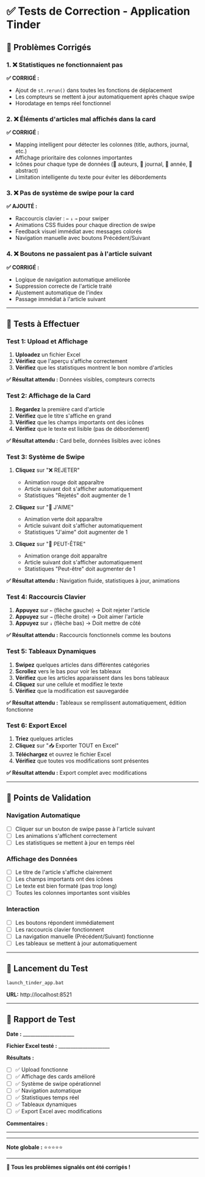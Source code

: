 # ✅ Tests de Correction - Application Tinder

## 🎯 **Problèmes Corrigés**

### **1. ❌ Statistiques ne fonctionnaient pas**
**✅ CORRIGÉ :** 
- Ajout de `st.rerun()` dans toutes les fonctions de déplacement
- Les compteurs se mettent à jour automatiquement après chaque swipe
- Horodatage en temps réel fonctionnel

### **2. ❌ Éléments d'articles mal affichés dans la card**
**✅ CORRIGÉ :**
- Mapping intelligent pour détecter les colonnes (title, authors, journal, etc.)
- Affichage prioritaire des colonnes importantes
- Icônes pour chaque type de données (👥 auteurs, 📖 journal, 📅 année, 📝 abstract)
- Limitation intelligente du texte pour éviter les débordements

### **3. ❌ Pas de système de swipe pour la card**
**✅ AJOUTÉ :**
- Raccourcis clavier : `←` `↓` `→` pour swiper
- Animations CSS fluides pour chaque direction de swipe
- Feedback visuel immédiat avec messages colorés
- Navigation manuelle avec boutons Précédent/Suivant

### **4. ❌ Boutons ne passaient pas à l'article suivant**
**✅ CORRIGÉ :**
- Logique de navigation automatique améliorée
- Suppression correcte de l'article traité
- Ajustement automatique de l'index
- Passage immédiat à l'article suivant

---

## 🧪 **Tests à Effectuer**

### **Test 1: Upload et Affichage**
1. **Uploadez** un fichier Excel
2. **Vérifiez** que l'aperçu s'affiche correctement
3. **Vérifiez** que les statistiques montrent le bon nombre d'articles

**✅ Résultat attendu :** Données visibles, compteurs corrects

### **Test 2: Affichage de la Card**
1. **Regardez** la première card d'article
2. **Vérifiez** que le titre s'affiche en grand
3. **Vérifiez** que les champs importants ont des icônes
4. **Vérifiez** que le texte est lisible (pas de débordement)

**✅ Résultat attendu :** Card belle, données lisibles avec icônes

### **Test 3: Système de Swipe**
1. **Cliquez** sur "❌ REJETER"
   - Animation rouge doit apparaître
   - Article suivant doit s'afficher automatiquement
   - Statistiques "Rejetés" doit augmenter de 1

2. **Cliquez** sur "💖 J'AIME"
   - Animation verte doit apparaître
   - Article suivant doit s'afficher automatiquement
   - Statistiques "J'aime" doit augmenter de 1

3. **Cliquez** sur "🤔 PEUT-ÊTRE"
   - Animation orange doit apparaître
   - Article suivant doit s'afficher automatiquement
   - Statistiques "Peut-être" doit augmenter de 1

**✅ Résultat attendu :** Navigation fluide, statistiques à jour, animations

### **Test 4: Raccourcis Clavier** 
1. **Appuyez** sur `←` (flèche gauche) → Doit rejeter l'article
2. **Appuyez** sur `→` (flèche droite) → Doit aimer l'article  
3. **Appuyez** sur `↓` (flèche bas) → Doit mettre de côté

**✅ Résultat attendu :** Raccourcis fonctionnels comme les boutons

### **Test 5: Tableaux Dynamiques**
1. **Swipez** quelques articles dans différentes catégories
2. **Scrollez** vers le bas pour voir les tableaux
3. **Vérifiez** que les articles apparaissent dans les bons tableaux
4. **Cliquez** sur une cellule et modifiez le texte
5. **Vérifiez** que la modification est sauvegardée

**✅ Résultat attendu :** Tableaux se remplissent automatiquement, édition fonctionne

### **Test 6: Export Excel**
1. **Triez** quelques articles
2. **Cliquez** sur "📥 Exporter TOUT en Excel"
3. **Téléchargez** et ouvrez le fichier Excel
4. **Vérifiez** que toutes vos modifications sont présentes

**✅ Résultat attendu :** Export complet avec modifications

---

## 🎯 **Points de Validation**

### **Navigation Automatique**
- [ ] Cliquer sur un bouton de swipe passe à l'article suivant
- [ ] Les animations s'affichent correctement
- [ ] Les statistiques se mettent à jour en temps réel

### **Affichage des Données**
- [ ] Le titre de l'article s'affiche clairement
- [ ] Les champs importants ont des icônes
- [ ] Le texte est bien formaté (pas trop long)
- [ ] Toutes les colonnes importantes sont visibles

### **Interaction**
- [ ] Les boutons répondent immédiatement
- [ ] Les raccourcis clavier fonctionnent
- [ ] La navigation manuelle (Précédent/Suivant) fonctionne
- [ ] Les tableaux se mettent à jour automatiquement

---

## 🚀 **Lancement du Test**

```bash
launch_tinder_app.bat
```

**URL:** http://localhost:8521

---

## 📝 **Rapport de Test**

**Date :** _____________________

**Fichier Excel testé :** _____________________

**Résultats :**
- [ ] ✅ Upload fonctionne
- [ ] ✅ Affichage des cards amélioré
- [ ] ✅ Système de swipe opérationnel
- [ ] ✅ Navigation automatique
- [ ] ✅ Statistiques temps réel
- [ ] ✅ Tableaux dynamiques
- [ ] ✅ Export Excel avec modifications

**Commentaires :** 
_________________________________________________________________
_________________________________________________________________

**Note globale :** ⭐⭐⭐⭐⭐

---

**🎉 Tous les problèmes signalés ont été corrigés !**
